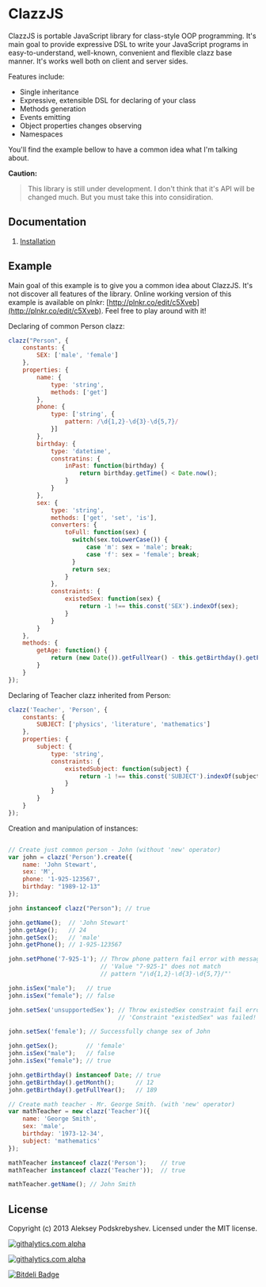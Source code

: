 ClazzJS
=======

ClazzJS is portable JavaScript library for class-style OOP programming. It's main goal to provide expressive DSL to
write your JavaScript programs in easy-to-understand, well-known, convenient and flexible clazz base manner. It's works
well both on client and server sides.

Features include:
- Single inheritance
- Expressive, extensible DSL for declaring of your class
- Methods generation
- Events emitting
- Object properties changes observing
- Namespaces

You'll find the example bellow to have a common idea what I'm talking about.

**Caution:** 
> This library is still under development. I don't think that it's API will be changed much. But you must take this into considiration.

Documentation
-------------

1. [Installation](docs/1_Installation.md)

Example
--------

Main goal of this example is to give you a common idea about ClazzJS. It's not discover all features of the library. Online working version of this example is available on plnkr: [http://plnkr.co/edit/c5Xveb](http://plnkr.co/edit/c5Xveb). Feel free to play around with it!


Declaring of common Person clazz:
```js
clazz("Person", {
    constants: {
        SEX: ['male', 'female']
    },
    properties: {
        name: {
            type: 'string',
            methods: ['get']
        },
        phone: {
            type: ['string', {
                pattern: /\d{1,2}-\d{3}-\d{5,7}/
            }]
        },
        birthday: {
            type: 'datetime',
            constratins: {
                inPast: function(birthday) {
                    return birthday.getTime() < Date.now();
                }
            }
        },
        sex: {
            type: 'string',
            methods: ['get', 'set', 'is'],
            converters: {
                toFull: function(sex) {
                  switch(sex.toLowerCase()) {
                      case 'm': sex = 'male'; break;
                      case 'f': sex = 'female'; break;
                  }
                  return sex;
                }
            },
            constraints: {
                existedSex: function(sex) {
                    return -1 !== this.const('SEX').indexOf(sex);
                }
            }
        }
    },
    methods: {
        getAge: function() {
            return (new Date()).getFullYear() - this.getBirthday().getFullYear();
        }
    }
});
```

Declaring of Teacher clazz inherited from Person:
```js
clazz('Teacher', 'Person', {
    constants: {
        SUBJECT: ['physics', 'literature', 'mathematics']
    },
    properties: {
        subject: {
            type: 'string',
            constraints: {
                existedSubject: function(subject) {
                    return -1 !== this.const('SUBJECT').indexOf(subject);
                }
            }
        }
    }
});
```

Creation and manipulation of instances:
```js

// Create just common person - John (without 'new' operator)
var john = clazz('Person').create({
    name: 'John Stewart',
    sex: 'M',
    phone: '1-925-123567',
    birthday: "1989-12-13"
});

john instanceof clazz("Person"); // true 

john.getName();  // 'John Stewart'
john.getAge();   // 24
john.getSex();   // 'male'
john.getPhone(); // 1-925-123567

john.setPhone('7-925-1'); // Throw phone pattern fail error with message: 
                          // 'Value "7-925-1" does not match
                          // pattern "/\d{1,2}-\d{3}-\d{5,7}/"'

john.isSex("male");   // true
john.isSex("female"); // false

john.setSex('unsupportedSex'); // Throw existedSex constraint fail error with message:
                               // 'Constraint "existedSex" was failed!'

john.setSex('female'); // Successfully change sex of John

john.getSex();        // 'female'
john.isSex("male");   // false
john.isSex("female"); // true

john.getBirthday() instanceof Date; // true
john.getBirthday().getMonth();      // 12
john.getBirthday().getFullYear();   // 189

// Create math teacher - Mr. George Smith. (with 'new' operator)
var mathTeacher = new clazz('Teacher')({
    name: 'George Smith',
    sex: 'male',
    birthday: '1973-12-34',
    subject: 'mathematics'
});

mathTeacher instanceof clazz('Person');    // true
mathTeacher instanceof clazz('Teacher'));  // true

mathTeacher.getName(); // John Smith
```

License
-------
Copyright (c) 2013 Aleksey Podskrebyshev. Licensed under the MIT license.

[![githalytics.com alpha](https://cruel-carlota.pagodabox.com/5d748264f9d97780c4564ce024981317 "githalytics.com")](http://githalytics.com/alexpods/clazzjs)

[![githalytics.com alpha](https://cruel-carlota.pagodabox.com/a00d81113b18b6766841b9dcb049eb4a "githalytics.com")](http://githalytics.com/alexpods/clazz)

[![Bitdeli Badge](https://d2weczhvl823v0.cloudfront.net/alexpods/clazzjs/trend.png)](https://bitdeli.com/free "Bitdeli Badge")

